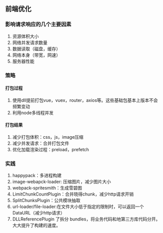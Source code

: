 ## 前端优化

### 影响请求响应的几个主要因素
  1. 资源体积大小
  2. 网络并发请求数量
  3. 数据读取（磁盘，缓存）
  4. 网络本身（带宽，网速）
  5. 服务器性能

### 策略

#### 打包过程
  1. 使用dll提前打包vue，vuex，router，axios等。这些基础包基本上版本不会频繁变动
  2. 利用node多线程并发

#### 打包结果
  1. 减少打包体积：css，js，image压缩
  2. 减少并发请求：合并打包文件
  3. 优化加载渲染过程：preload，prefetch

### 实践
  1. happypack：多进程构建
  2. image-webapck-loader: 压缩图片，减少图片大小
  3. webpack-spritesmith：生成雪碧图
  4. LimitChunkCountPlugin：合并晓得chunk，减少http请求开销
  5. SplitChunksPlugin：公共模块抽取
  6. url-loader/file-loader:在文件大小低于指定的限制时，可以返回一个 DataURL（减少http请求）
  7. DLLReferencePlugin 了拆分 bundles，将业务代码和地第三方库代码分开。大大提升了构建的速度。
